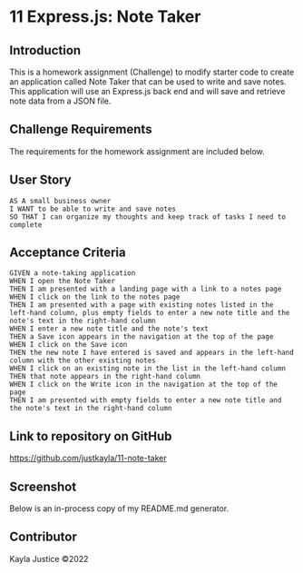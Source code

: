 # 11 Express.js: Note Taker


## Introduction

This is a homework assignment (Challenge) to modify starter code to create an application called Note Taker that can be used to write and save notes. This application will use an Express.js back end and will save and retrieve note data from a JSON file.


## Challenge Requirements

The requirements for the homework assignment are included below.


## User Story

```
AS A small business owner
I WANT to be able to write and save notes
SO THAT I can organize my thoughts and keep track of tasks I need to complete
```


## Acceptance Criteria

```
GIVEN a note-taking application
WHEN I open the Note Taker
THEN I am presented with a landing page with a link to a notes page
WHEN I click on the link to the notes page
THEN I am presented with a page with existing notes listed in the left-hand column, plus empty fields to enter a new note title and the note's text in the right-hand column
WHEN I enter a new note title and the note's text
THEN a Save icon appears in the navigation at the top of the page
WHEN I click on the Save icon
THEN the new note I have entered is saved and appears in the left-hand column with the other existing notes
WHEN I click on an existing note in the list in the left-hand column
THEN that note appears in the right-hand column
WHEN I click on the Write icon in the navigation at the top of the page
THEN I am presented with empty fields to enter a new note title and the note's text in the right-hand column
```


## Link to repository on GitHub

https://github.com/justkayla/11-note-taker


## Screenshot

Below is an in-process copy of my README.md generator.



## Contributor

Kayla Justice &copy;2022   